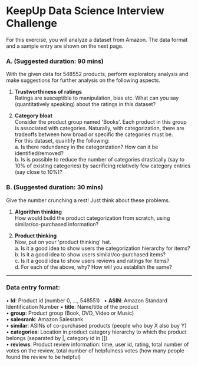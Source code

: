 # KeepUp Data Science Interview Challenge
For this exercise, you will analyze a dataset from Amazon. The data format and a sample entry are shown on the next page.

### A. (Suggested duration: 90 mins)
With the given data for 548552 products, perform exploratory analysis and make suggestions for further analysis on the following aspects.

1. **Trustworthiness of ratings**  
Ratings are susceptible to manipulation, bias etc. What can you say (quantitatively speaking) about the ratings in this dataset?

2. **Category bloat**  
Consider the product group named 'Books'. Each product in this group is associated with categories. Naturally, with categorization, there are tradeoffs between how broad or specific the categories must be.  
For this dataset, quantify the following:  
a. Is there redundancy in the categorization? How can it be identified/removed?  
b. Is is possible to reduce the number of categories drastically (say to 10% of existing categories) by sacrificing relatively few category entries (say close to 10%)?  

### B. (Suggested duration: 30 mins)
Give the number crunching a rest! Just think about these problems.
1. **Algorithm thinking**    
How would build the product categorization from scratch, using similar/co-purchased information?

2. **Product thinking**    
Now, put on your 'product thinking' hat.    
a. Is it a good idea to show users the categorization hierarchy for items?  
b. Is it a good idea to show users similar/co-purchased items?  
c. Is it a good idea to show users reviews and ratings for items?  
d. For each of the above, why? How will you establish the same?  

-------------------------

### Data entry format:
• __Id__: Product id (number 0, ..., 548551)  
• __ASIN__: Amazon Standard Identification Number
• __title__: Name/title of the product  
• __group__: Product group (Book, DVD, Video or Music)  
• __salesrank__: Amazon Salesrank  
• __similar__: ASINs of co-purchased products (people who buy X also buy Y)  
• __categories__: Location in product category hierarchy to which the product belongs (separated by |, category id in [])  
• __reviews__: Product review information: time, user id, rating, total number of votes on the review, total number of helpfulness votes (how many people found the review to be helpful)  
